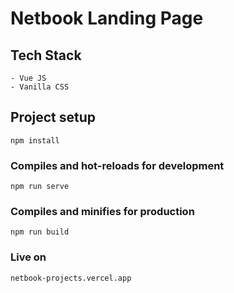 # Netbook Landing Page

## Tech Stack
```
- Vue JS
- Vanilla CSS
```
## Project setup
```
npm install
```

### Compiles and hot-reloads for development
```
npm run serve
```

### Compiles and minifies for production
```
npm run build
```

### Live on
```
netbook-projects.vercel.app
```